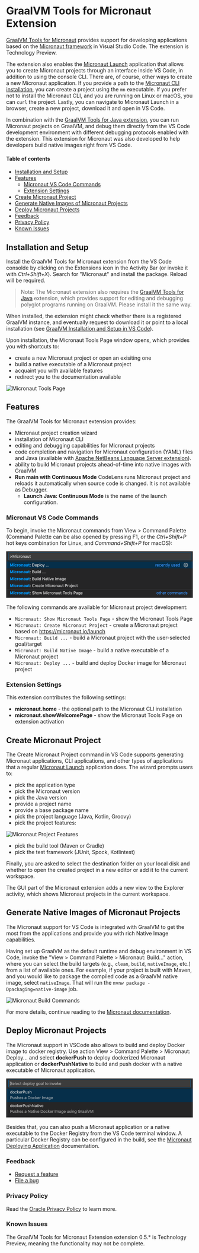# GraalVM Tools for Micronaut Extension

[GraalVM Tools for Micronaut](https://marketplace.visualstudio.com/items?itemName=oracle-labs-graalvm.micronaut) provides support for developing applications based on the [Micronaut framework](https://micronaut.io/) in Visual Studio Code.
The extension is Technology Preview.

The extension also enables the [Micronaut Launch](https://micronaut.io/launch/) application that allows you to create Micronaut projects through an interface inside VS Code, in addition to using the console CLI.
There are, of course, other ways to create a new Micronaut application. If you provide a path to the [Micronaut CLI installation](https://micronaut-projects.github.io/micronaut-starter/latest/guide/#installation), you can create a project using the `mn` executable. If you prefer not to install the Micronaut CLI, and you are running on Linux or macOS, you can `curl` the project. Lastly, you can navigate to Micronaut Launch in a browser, create a new project, download it and open in VS Code.

In combination with the [GraalVM Tools for Java extension](https://marketplace.visualstudio.com/items?itemName=oracle-labs-graalvm.graalvm), you can run Micronaut projects on GraalVM, and debug them directly from the VS Code development environment with different debugging protocols enabled with the extension. This extension for Micronaut was also developed to help developers build native images right from VS Code.

#### Table of contents
- [Installation and Setup](#installation-and-setup)
- [Features](#features)
  - [Micronaut VS Code Commands](#micronaut-vs-code-commands)
  - [Extension Settings](#extension-settings)
- [Create Micronaut Project](#create-micronaut-project)
- [Generate Native Images of Micronaut Projects](#generate-native-images-of-micronaut-projects)
- [Deploy Micronaut Projects](#deploy-micronaut-projects)
- [Feedback](#feedback)
- [Privacy Policy](#privacy-policy)
- [Known Issues](#known-issues)

## Installation and Setup

Install the GraalVM Tools for Micronaut extension from the VS Code consolde by clicking on the Extensions icon in the Activity Bar (or invoke it with _Ctrl+Shift+X_). Search for "Micronaut" and install the package. Reload will be required.

> Note: The Micronaut extension also requires the [GraalVM Tools for Java](https://marketplace.visualstudio.com/items?itemName=oracle-labs-graalvm.graalvm) extension, which provides support for editing and debugging polyglot programs running on GraalVM. Please install it the same way.

When installed, the extension might check whether there is a registered GraalVM instance, and eventually request to download it or point to a local installation (see [GraalVM Installation and Setup in VS Code](../graalvm/README.md#installation-and-setup)).

Upon installation, the Micronaut Tools Page window opens, which provides you with shortcuts to:
- create a new Micronaut project or open an exisiting one
- build a native executable of a Micronaut project
- acquaint you with available features
- redirect you to the documentation available

![Micronaut Tools Page](images/micronaut_tools_page.png)

## Features

The GraalVM Tools for Micronaut extension provides:
* Micronaut project creation wizard
* installation of Micronaut CLI
* editing and debugging capabilities for Micronaut projects
* code completion and navigation for Micronaut configuration (YAML) files and Java (available with [Apache NetBeans Language Server extension](https://marketplace.visualstudio.com/items?itemName=asf.apache-netbeans-java)).
* ability to build Micronaut projects ahead-of-time into native images with GraalVM
* __Run main with Continuous Mode__ CodeLens runs Micronaut project and reloads it automatically when source code is changed. It is not available as Debugger.
    * __Launch Java: Continuous Mode__ is the name of the launch configuration.

### Micronaut VS Code Commands

To begin, invoke the Micronaut commands from View > Command Palette (Command Palette can be also opened by pressing F1, or the _Ctrl+Shift+P_ hot keys combination for Linux, and _Command+Shift+P_ for macOS):

![Micronaut VS Code Commands](images/micronaut-vs-code-commands.png)

The following commands are available for Micronaut project development:

* `Micronaut: Show Micronaut Tools Page` - show the Micronaut Tools Page
* `Micronaut: Create Micronaut Project` - create a Micronaut project based on https://micronaut.io/launch
* `Micronaut: Build ...` - build a Micronaut project with the user-selected goal/target
* `Micronaut: Build Native Image` - build a native executable of a Micronaut project
* `Micronaut: Deploy ...` - build and deploy Docker image for Micronaut project

### Extension Settings

This extension contributes the following settings:
* __micronaut.home__ - the optional path to the Micronaut CLI installation
* __micronaut.showWelcomePage__ - show the Micronaut Tools Page on extension activation

## Create Micronaut Project

The Create Micronaut Project command in VS Code supports generating Micronaut applications, CLI applications, and other types of applications that a regular [Micronaut Launch](https://micronaut.io/launch/) application does. The wizard prompts users to:

  * pick the application type
  * pick the Micronaut version
  * pick the Java version
  * provide a project name
  * provide a base package name
  * pick the project language (Java, Kotlin, Groovy)
  * pick the project features:

  ![Micronaut Project Features](images/micronaut-project-features_view.png)

  * pick the build tool (Maven or Gradle)
  * pick the test framework (JUnit, Spock, Kotlintest)

Finally, you are asked to select the destination folder on your local disk and whether to open the created project in a new editor or add it to the current workspace.

The GUI part of the Micronaut extension adds a new view to the Explorer activity, which shows Micronaut projects in the current workspace.

## Generate Native Images of Micronaut Projects

The Micronaut support for VS Code is integrated with GraalVM to get the most from the applications and provide you with rich Native Image capabilities.

Having set up GraalVM as the default runtime and debug environment in VS Code, invoke the "View > Command Palette > Micronaut: Build..." action, where you can select the build targets (e.g., `clean`, `build`, `nativeImage`, etc.) from a list of available ones.
For example, if your project is built with Maven, and you would like to package the compiled code as a GraalVM native image, select `nativeImage`.
That will run the `mvnw package -Dpackaging=native-image` job.

![Micronaut Build Commands](images/micronaut-build-commands.png)

For more details, continue reading to the [Micronaut documentation](https://guides.micronaut.io/micronaut-creating-first-graal-app/guide/index.html#creatingGraalImage).

## Deploy Micronaut Projects

The Micronaut support in VSCode also allows to build and deploy Docker image to docker registry.
Use action View > Command Palette > Micronaut: Deploy... and select **dockerPush** to deploy dockerized Micronaut application or **dockerPushNative** to build and push docker with a native executable of Micronaut application.

![Micronaut Deploy Commands](images/micronaut-deploy-commands.png)

Besides that, you can also push a Micronaut application or a native executable to the Docker Registry from the VS Code terminal window. A particular Docker Registry can be configured in the build, see the [Micronaut Deploying Application](https://micronaut-projects.github.io/micronaut-maven-plugin/latest/examples/deploy.html) documentation.

### Feedback

* [Request a feature](https://github.com/graalvm/vscode-extensions/issues/new?labels=enhancement)
* [File a bug](https://github.com/graalvm/vscode-extensions/issues/new?labels=bug)

### Privacy Policy

Read the [Oracle Privacy Policy](https://www.oracle.com/legal/privacy/privacy-policy.html) to learn more.

### Known Issues

The GraalVM Tools for Micronaut Extension extension 0.5.* is Technology Preview, meaning the functionality may not be complete.
